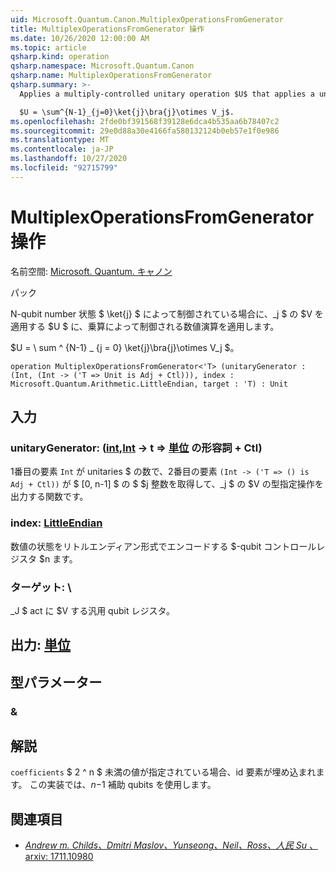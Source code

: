 ```yaml
---
uid: Microsoft.Quantum.Canon.MultiplexOperationsFromGenerator
title: MultiplexOperationsFromGenerator 操作
ms.date: 10/26/2020 12:00:00 AM
ms.topic: article
qsharp.kind: operation
qsharp.namespace: Microsoft.Quantum.Canon
qsharp.name: MultiplexOperationsFromGenerator
qsharp.summary: >-
  Applies a multiply-controlled unitary operation $U$ that applies a unitary $V_j$ when controlled by n-qubit number state $\ket{j}$.

  $U = \sum^{N-1}_{j=0}\ket{j}\bra{j}\otimes V_j$.
ms.openlocfilehash: 2fde0bf391568f39128e6dca4b535aa6b78407c2
ms.sourcegitcommit: 29e0d88a30e4166fa580132124b0eb57e1f0e986
ms.translationtype: MT
ms.contentlocale: ja-JP
ms.lasthandoff: 10/27/2020
ms.locfileid: "92715799"
---
```

# <a name="multiplexoperationsfromgenerator-operation"></a>MultiplexOperationsFromGenerator 操作

名前空間: [Microsoft. Quantum. キャノン](xref:Microsoft.Quantum.Canon)

パック [](https://nuget.org/packages/)


N-qubit number 状態 $ \ket{j} $ によって制御されている場合に、_j $ の $V を適用する $U $ に、乗算によって制御される数値演算を適用します。

$U = \ sum ^ {N-1} _ {j = 0} \ket{j}\bra{j}\otimes V_j $。

```qsharp
operation MultiplexOperationsFromGenerator<'T> (unitaryGenerator : (Int, (Int -> ('T => Unit is Adj + Ctl))), index : Microsoft.Quantum.Arithmetic.LittleEndian, target : 'T) : Unit
```


## <a name="input"></a>入力

### <a name="unitarygenerator--intint---t--unit-adj--ctl"></a>unitaryGenerator: ([int](xref:microsoft.quantum.lang-ref.int),[Int](xref:microsoft.quantum.lang-ref.int) -> t => [単位](xref:microsoft.quantum.lang-ref.unit) の形容詞 + Ctl)

1番目の要素 `Int` が unitaries $ の数で、2番目の要素 `(Int -> ('T => () is Adj + Ctl))` が $ [0, n-1] $ の $ $j 整数を取得して、_j $ の $V の型指定操作を出力する関数です。


### <a name="index--littleendian"></a>index: [LittleEndian](xref:Microsoft.Quantum.Arithmetic.LittleEndian)

数値の状態をリトルエンディアン形式でエンコードする $-qubit コントロールレジスタ $n ます。


### <a name="target--t"></a>ターゲット: \

_J $ act に $V する汎用 qubit レジスタ。



## <a name="output--unit"></a>出力: [単位](xref:microsoft.quantum.lang-ref.unit)



## <a name="type-parameters"></a>型パラメーター

### <a name="t"></a>&



## <a name="remarks"></a>解説

`coefficients` $ 2 ^ n $ 未満の値が指定されている場合、id 要素が埋め込まれます。 この実装では、$n-$1 補助 qubits を使用します。

## <a name="references"></a>関連項目

- [*Andrew m. Childs、Dmitri Maslov、Yunseong、Neil、Ross、人民 Su* 、arxiv: 1711.10980](https://arxiv.org/abs/1711.10980)
